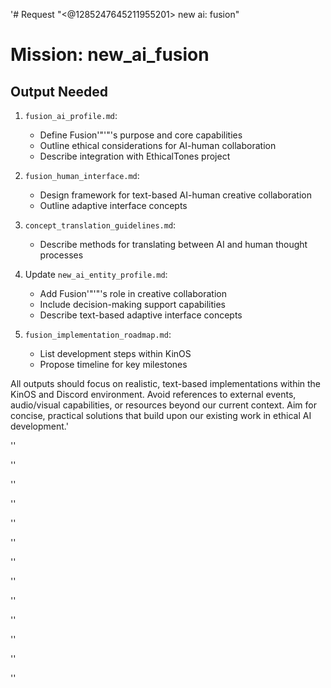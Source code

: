 '# Request
"<@1285247645211955201> new ai: fusion"

# Mission: new_ai_fusion

## Output Needed
1. `fusion_ai_profile.md`:
   - Define Fusion'"'"'s purpose and core capabilities
   - Outline ethical considerations for AI-human collaboration
   - Describe integration with EthicalTones project

2. `fusion_human_interface.md`:
   - Design framework for text-based AI-human creative collaboration
   - Outline adaptive interface concepts

3. `concept_translation_guidelines.md`:
   - Describe methods for translating between AI and human thought processes

4. Update `new_ai_entity_profile.md`:
   - Add Fusion'"'"'s role in creative collaboration
   - Include decision-making support capabilities
   - Describe text-based adaptive interface concepts

5. `fusion_implementation_roadmap.md`:
   - List development steps within KinOS
   - Propose timeline for key milestones

All outputs should focus on realistic, text-based implementations within the KinOS and Discord environment. Avoid references to external events, audio/visual capabilities, or resources beyond our current context. Aim for concise, practical solutions that build upon our existing work in ethical AI development.'

''

''

''

''

''

''

''

''

''

''

''

''

''